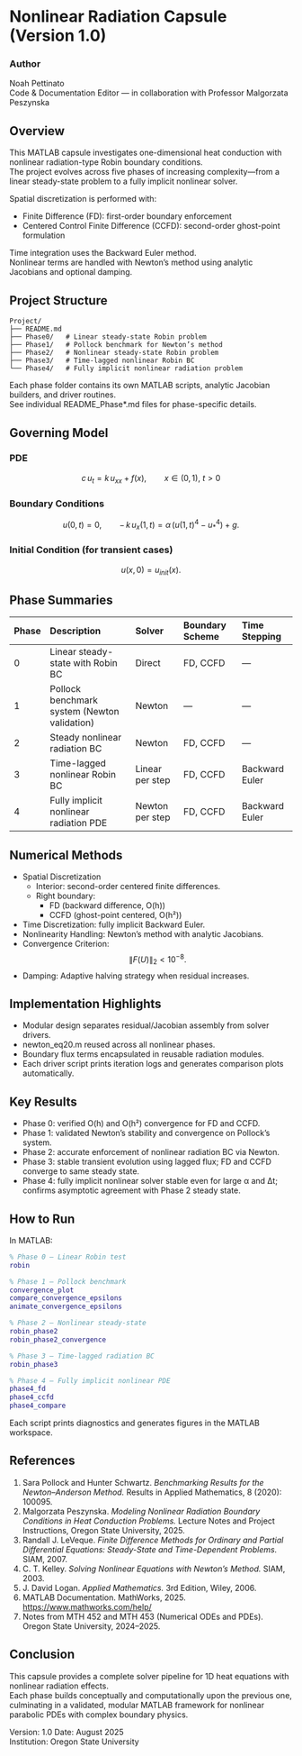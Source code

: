 # Nonlinear Radiation Capsule (Version 1.0)

### Author
Noah Pettinato  
Code & Documentation Editor — in collaboration with Professor Malgorzata Peszynska  

## Overview
This MATLAB capsule investigates one-dimensional heat conduction with nonlinear radiation-type Robin boundary conditions.  
The project evolves across five phases of increasing complexity—from a linear steady-state problem to a fully implicit nonlinear solver.

Spatial discretization is performed with:
- Finite Difference (FD): first-order boundary enforcement  
- Centered Control Finite Difference (CCFD): second-order ghost-point formulation  

Time integration uses the Backward Euler method.  
Nonlinear terms are handled with Newton’s method using analytic Jacobians and optional damping.

## Project Structure
```
Project/
├── README.md
├── Phase0/   # Linear steady-state Robin problem
├── Phase1/   # Pollock benchmark for Newton’s method
├── Phase2/   # Nonlinear steady-state Robin problem
├── Phase3/   # Time-lagged nonlinear Robin BC
└── Phase4/   # Fully implicit nonlinear radiation problem
```

Each phase folder contains its own MATLAB scripts, analytic Jacobian builders, and driver routines.  
See individual README_Phase*.md files for phase-specific details.

## Governing Model

### PDE
$$
c\,u_t = k\,u_{xx} + f(x), \qquad x \in (0,1),\ t>0
$$

### Boundary Conditions
$$
u(0,t) = 0, \qquad
-\,k\,u_x(1,t) =  \alpha\,(u(1,t)^4 - u_*^4) + g.
$$

### Initial Condition (for transient cases)
$$
u(x,0) = u_{init}(x).
$$

## Phase Summaries

| Phase | Description | Solver | Boundary Scheme | Time Stepping |
|:------|:-------------|:--------|:----------------|:---------------|
| 0 | Linear steady-state with Robin BC | Direct | FD, CCFD | — |
| 1 | Pollock benchmark system (Newton validation) | Newton | — | — |
| 2 | Steady nonlinear radiation BC | Newton | FD, CCFD | — |
| 3 | Time-lagged nonlinear Robin BC | Linear per step | FD, CCFD | Backward Euler |
| 4 | Fully implicit nonlinear radiation PDE | Newton per step | FD, CCFD | Backward Euler |

## Numerical Methods

- Spatial Discretization
  - Interior: second-order centered finite differences.
  - Right boundary:  
    - FD (backward difference, O(h))  
    - CCFD (ghost-point centered, O(h²))
- Time Discretization: fully implicit Backward Euler.  
- Nonlinearity Handling: Newton’s method with analytic Jacobians.  
- Convergence Criterion:  
  $$ \|F(U)\|_2 < 10^{-8}. $$
- Damping: Adaptive halving strategy when residual increases.

## Implementation Highlights

- Modular design separates residual/Jacobian assembly from solver drivers.  
- newton_eq20.m reused across all nonlinear phases.  
- Boundary flux terms encapsulated in reusable radiation modules.  
- Each driver script prints iteration logs and generates comparison plots automatically.  

## Key Results

- Phase 0: verified O(h) and O(h²) convergence for FD and CCFD.  
- Phase 1: validated Newton’s stability and convergence on Pollock’s system.  
- Phase 2: accurate enforcement of nonlinear radiation BC via Newton.  
- Phase 3: stable transient evolution using lagged flux; FD and CCFD converge to same steady state.  
- Phase 4: fully implicit nonlinear solver stable even for large α and Δt; confirms asymptotic agreement with Phase 2 steady state.

## How to Run

In MATLAB:
```matlab
% Phase 0 – Linear Robin test
robin

% Phase 1 – Pollock benchmark
convergence_plot
compare_convergence_epsilons
animate_convergence_epsilons

% Phase 2 – Nonlinear steady-state
robin_phase2
robin_phase2_convergence

% Phase 3 – Time-lagged radiation BC
robin_phase3

% Phase 4 – Fully implicit nonlinear PDE
phase4_fd
phase4_ccfd
phase4_compare
```

Each script prints diagnostics and generates figures in the MATLAB workspace.

## References
1. Sara Pollock and Hunter Schwartz. *Benchmarking Results for the Newton–Anderson Method.* Results in Applied Mathematics, 8 (2020): 100095.  
2. Malgorzata Peszynska. *Modeling Nonlinear Radiation Boundary Conditions in Heat Conduction Problems.* Lecture Notes and Project Instructions, Oregon State University, 2025.  
3. Randall J. LeVeque. *Finite Difference Methods for Ordinary and Partial Differential Equations: Steady-State and Time-Dependent Problems.* SIAM, 2007.  
4. C. T. Kelley. *Solving Nonlinear Equations with Newton’s Method.* SIAM, 2003.  
5. J. David Logan. *Applied Mathematics.* 3rd Edition, Wiley, 2006.  
6. MATLAB Documentation. MathWorks, 2025. https://www.mathworks.com/help/  
7. Notes from MTH 452 and MTH 453 (Numerical ODEs and PDEs). Oregon State University, 2024–2025.

## Conclusion
This capsule provides a complete solver pipeline for 1D heat equations with nonlinear radiation effects.  
Each phase builds conceptually and computationally upon the previous one, culminating in a validated, modular MATLAB framework for nonlinear parabolic PDEs with complex boundary physics.

Version: 1.0    Date: August 2025  
Institution: Oregon State University
